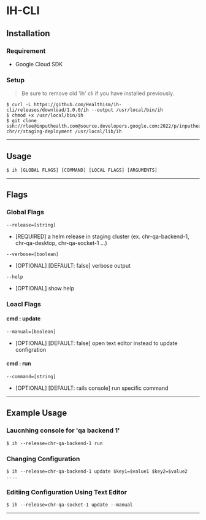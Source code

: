 # IH-CLI

## Installation

### Requirement

- Google Cloud SDK

### Setup
> Be sure to remove old 'ih' cli if you have installed previously. 

```
$ curl -L https://github.com/Healthism/ih-cli/releases/download/1.0.0/ih --output /usr/local/bin/ih
$ chmod +x /usr/local/bin/ih
$ git clone ssh://rlee@inputhealth.com@source.developers.google.com:2022/p/inputhealth-chr/r/staging-deployment /usr/local/lib/ih
```
---
## Usage

```
$ ih [GLOBAL FLAGS] [COMMAND] [LOCAL FLAGS] [ARGUMENTS]
```
---
## Flags
### Global Flags

```
--release=[string]
```
- [REQUIRED] a helm release in staging cluster (ex. chr-qa-backend-1, chr-qa-desktop, chr-qa-socket-1 ...)

```
--verbose=[boolean]
```
- [OPTIONAL] [DEFAULT: false] verbose output
```
--help
```
- [OPTIONAL] show help

### Loacl Flags
#### cmd : update
```
--manual=[boolean]
```
- [OPTIONAL] [DEFAULT: false] open text editor instead to update configration

#### cmd : run
```
--command=[string]
```
- [OPTIONAL] [DEFAULT: rails console] run specific command
---
## Example Usage

### Laucnhing console for 'qa backend 1'
```
$ ih --release=chr-qa-backend-1 run
```

### Changing Configuration
```
$ ih --release=chr-qa-backend-1 update $key1=$value1 $key2=$value2 ....
```

### Editiing Configuration Using Text Editor
```
$ ih --release=chr-qa-socket-1 update --manual
```
---